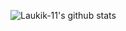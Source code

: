 ![Laukik-11's github stats](https://github-readme-stats.vercel.app/api?username=Laukik-11&theme=vue-dark&show_icons=true)

